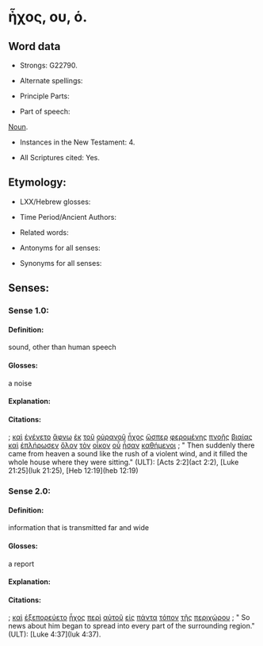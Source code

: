 # ἦχος, ου, ὁ.

<!-- Status: S2=NeedsReview -->
<!-- Lexica used for edits:BDAG, LN   -->

## Word data

* Strongs: G22790.

* Alternate spellings:

* Principle Parts: 

* Part of speech: 

[Noun](http://ugg.readthedocs.io/en/latest/noun.html).

* Instances in the New Testament: 4.

* All Scriptures cited: Yes.

## Etymology: 

* LXX/Hebrew glosses: 

* Time Period/Ancient Authors: 

* Related words: 

* Antonyms for all senses:

* Synonyms for all senses: 

## Senses:

### Sense  1.0: 

#### Definition: 

sound, other than human speech

#### Glosses: 

a noise

#### Explanation: 

#### Citations: 

; [καὶ](../G25320/01.md) [ἐγένετο](../G10960/01.md) [ἄφνω](../G08690/01.md) [ἐκ](../G15370/01.md) [τοῦ](../G35880/01.md) [οὐρανοῦ](../G37720/01.md) [ἦχος](../G22790/01.md) [ὥσπερ](../G56180/01.md) [φερομένης](../G53420/01.md) [πνοῆς](../G41570/01.md) [βιαίας](../G09720/01.md) [καὶ](../G25320/01.md) [ἐπλήρωσεν](../G41370/01.md) [ὅλον](../G36500/01.md) [τὸν](../G35880/01.md) [οἶκον](../G36240/01.md) [οὗ](../G37570/01.md) [ἦσαν](../G99999/01.md) [καθήμενοι](../G25210/01.md)
; " Then suddenly there came from heaven a sound like the rush of a violent wind, and it filled the whole house where they were sitting." (ULT): 
[Acts 2:2](act 2:2),  [Luke 21:25](luk 21:25), [Heb 12:19](heb 12:19)

### Sense  2.0: 

#### Definition: 

information that is transmitted far and wide

#### Glosses: 

a report

#### Explanation: 

#### Citations: 

; [καὶ](../G25320/01.md) [ἐξεπορεύετο](../G16070/01.md) [ἦχος](../G22790/01.md) [περὶ](../G40120/01.md) [αὐτοῦ](../G08460/01.md) [εἰς](../G15190/01.md) [πάντα](../G39560/01.md) [τόπον](../G51170/01.md) [τῆς](../G35880/01.md) [περιχώρου](../G40660/01.md)
; " So news about him began to spread into every part of the surrounding region." (ULT): 
[Luke 4:37](luk 4:37).
